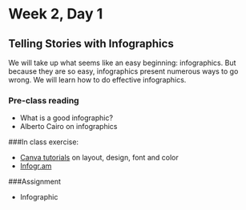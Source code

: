 # Week 2, Day 1 

## Telling Stories with Infographics

We will take up what seems like an easy beginning: infographics. But because they are so easy, infographics present numerous ways to go wrong. We will learn how to do effective infographics.

### Pre-class reading
- What is a good infographic?
- Alberto Cairo on infographics

###In class exercise:
- [Canva tutorials](https://designschool.canva.com/tutorials/) on layout, design, font and color
- [Infogr.am](https://infogr.am)

###Assignment
- Infographic
